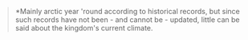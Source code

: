 > *Mainly arctic year 'round according to historical records, but since such records have not been - and cannot be - updated, little can be said about the kingdom's current climate.

